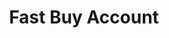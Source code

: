 ---
title: Fast Buy Account
excerpt: Check and buy account.
api:
  file: lolzteam-public-api-market.json
  operationId: accountsPurchasing.checkBuy
deprecated: false
hidden: false
metadata:
  title: ''
  description: ''
  robots: index
next:
  description: ''
---